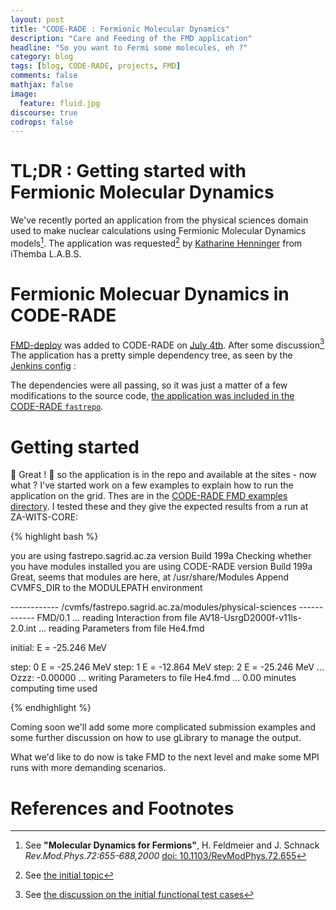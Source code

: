 ```yaml
---
layout: post
title: "CODE-RADE : Fermionic Molecular Dynamics"
description: "Care and Feeding of the FMD application"
headline: "So you want to Fermi some molecules, eh ?"
category: blog
tags: [blog, CODE-RADE, projects, FMD]
comments: false
mathjax: false
image:
  feature: fluid.jpg
discourse: true
codrops: false
---
```


# TL;DR : Getting started with Fermionic Molecular Dynamics

We've recently ported an application from the physical sciences domain used to make nuclear calculations using Fermionic Molecular Dynamics models[^FMD]. The application was requested[^InitialTopic] by [Katharine Henninger](http://discourse.sci-gaia.eu/users/katharinehenninger_f/) from iThemba L.A.B.S.

# Fermionic Molecuar Dynamics in CODE-RADE

[FMD-deploy](http://ci.sagrid.a.za/job/Fermionic-Molecular-Dynamics-deploy) was added to CODE-RADE on [July 4th](http://ci.sagrid.ac.za/job/Fermionic-Molecular-Dynamics-deploy/1/).  After some discussion[^DiscourseTopic]
The application has a pretty simple dependency tree, as seen by the [Jenkins config](http://ci.sagrid.ac.za/job/Fermionic-Molecular-Dynamics-deploy/api/json?pretty=true) :

<!-- {% highlight json %}

"upstreamProjects" : [
    {
      "name" : "OpenMPI",
      "url" : "http://ci.sagrid.ac.za/job/OpenMPI/",
      "color" : "blue"
    },
    {
      "name" : "lapack-deploy",
      "url" : "http://ci.sagrid.ac.za/job/lapack-deploy/",
      "color" : "blue"
    },
    {
      "name" : "ncurses-deploy",
      "url" : "http://ci.sagrid.ac.za/job/ncurses-deploy/",
      "color" : "blue"
    }
  ]

  {% endhighlight %} -->

The dependencies were all passing, so it was just a matter of a few modifications to the source code, [the application was included in the CODE-RADE `fastrepo`](http://discourse.sci-gaia.eu/t/fmd-integration/2158/4?u=brucellino).

# Getting started

:tada: Great ! :tada: so the application is  in the repo and available at the sites - now what ? I've started  work on a few examples to explain how to run the application on the grid. Thes are in the [CODE-RADE FMD examples directory](https://github.com/AAROC/CODE-RADE/tree/master/grid/fmd). I tested these and they give the expected results from a run at ZA-WITS-CORE:

{% highlight bash %}

you are using fastrepo.sagrid.ac.za version
Build 199a
Checking whether you have modules installed
you are using CODE-RADE version Build 199a
Great, seems that modules are here, at /usr/share/Modules
Append CVMFS_DIR to the MODULEPATH environment

------------ /cvmfs/fastrepo.sagrid.ac.za/modules/physical-sciences ------------
FMD/0.1
... reading Interaction from file AV18-UsrgD2000f-v11ls-2.0.int
... reading Parameters from file He4.fmd

initial:	E =  -25.246 MeV

step:   0	E =  -25.246 MeV
step:   1	E =  -12.864 MeV
step:   2	E =  -25.246 MeV
... Ozzz: -0.00000
... writing Parameters to file He4.fmd
... 0.00 minutes computing time used

{% endhighlight %}


Coming soon we'll add some more complicated submission examples and some further discussion on how to use gLibrary to manage the output.

What we'd like to do now is take FMD to the next level and make some MPI runs with more demanding scenarios.

# References and Footnotes

[^InitialTopic]: See [the initial topic](http://discourse.sci-gaia.eu/t/connecting-to-the-sa-grid-facilities-as-a-researcher/2147)
[^DiscourseTopic]: See [the discussion on the initial functional test cases](http://discourse.sci-gaia.eu/t/fermionic-molecular-dynamics/2149)
[^FMD]: See **"Molecular Dynamics for Fermions"**, H. Feldmeier and J. Schnack  _Rev.Mod.Phys.72:655-688,2000_ [doi: 	10.1103/RevModPhys.72.655](http://dx.doi.org/10.1103/RevModPhys.72.655)
